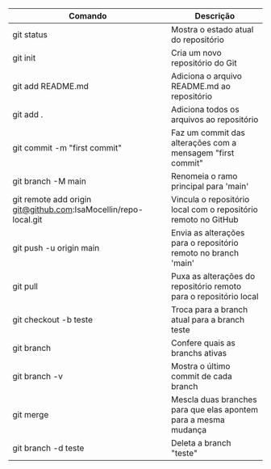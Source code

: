 Comando                           | Descrição
--------------------------------- | ---------------------------------------------------------
git status                        | Mostra o estado atual do repositório
git init                          | Cria um novo repositório do Git
git add README.md                 | Adiciona o arquivo README.md ao repositório
git add .                         | Adiciona todos os arquivos ao repositório
git commit -m "first commit"      | Faz um commit das alterações com a mensagem "first commit"
git branch -M main                | Renomeia o ramo principal para 'main'
git remote add origin git@github.com:IsaMocellin/repo-local.git | Vincula o repositório local com o repositório remoto no GitHub
git push -u origin main           | Envia as alterações para o repositório remoto no branch 'main'
git pull                          | Puxa as alterações do repositório remoto para o repositório local
git checkout -b teste             | Troca para a branch atual para a branch teste
git branch                        | Confere quais as branchs ativas
git branch -v                     | Mostra o último commit de cada branch
git merge                         | Mescla duas branches para que elas apontem para a mesma mudança
git branch -d teste               | Deleta a branch "teste"
